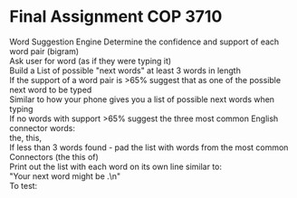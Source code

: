 # Final Assignment COP 3710

Word Suggestion Engine 
Determine the confidence and support of each word pair (bigram) <br /> 
Ask user for word (as if they were typing it)<br /> 
Build a List of possible "next words" at least 3 words in length <br /> 
If the support of a word pair is >65% suggest that as one of the possible next word to be typed <br /> 
Similar to how your phone gives you a list of possible next words when typing <br /> 
If no words with support >65% suggest the three most common English connector words: <br /> 
the, this,  <br /> 
If less than 3 words found - pad the list with words from the most common Connectors (the this of) <br /> 
Print out the list with each word on its own line similar to: <br /> 
"Your next word might be <word here>.\n" <br /> 
To test: <br /> 
